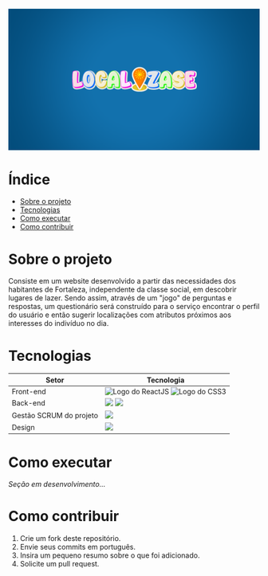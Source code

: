 ![Logo do projeto](./Banner.png)

# Índice
- [Sobre o projeto](#sobre-o-projeto)
- [Tecnologias](#tecnologias)
- [Como executar](#como-executar)
- [Como contribuir](#como-contribuir)


# Sobre o projeto
Consiste em um website desenvolvido a partir das necessidades dos habitantes de Fortaleza, independente da classe social, em descobrir lugares de lazer. Sendo assim, através de um "jogo" de perguntas e respostas, um questionário será construído para o serviço encontrar o perfil do usuário e então sugerir localizações com atributos próximos aos interesses do indivíduo no dia.


# Tecnologias

Setor                   | Tecnologia
----------------------- | -----------------
Front-end               | <img src="https://img.shields.io/badge/-ReactJs-61DAFB?logo=react&logoColor=black&style=for-the-badge" alt="Logo do ReactJS"> <img src="https://img.shields.io/badge/css3-2965F1?style=for-the-badge&logo=css3&logoColor=white" alt="Logo do CSS3"/>
Back-end                | <img src="https://img.shields.io/badge/express-3C873A?style=for-the-badge&logo=express&logoColor=white"/> <img src="https://img.shields.io/badge/firebase-F5820D?style=for-the-badge&logo=firebase&logoColor=white"/>
Gestão SCRUM do projeto | <img src="https://img.shields.io/badge/clickup-BF6B99?style=for-the-badge&logo=clickup&logoColor=white" height="25"/>
Design                  | <img src="https://img.shields.io/badge/figma-0078D6?style=for-the-badge&logo=figma&logoColor=white" height="25"/>


# Como executar
*Seção em desenvolvimento...*


# Como contribuir
1. Crie um fork deste repositório.
2. Envie seus commits em português.
3. Insira um pequeno resumo sobre o que foi adicionado.
4. Solicite um pull request.
